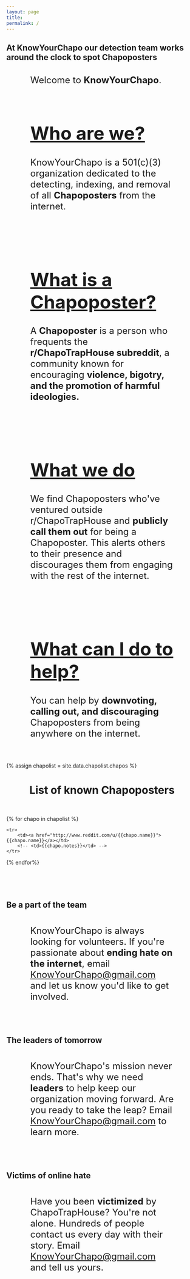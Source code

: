 ```yaml
---
layout: page
title: 
permalink: /
---
```



<table>
    <div class="featured-posts" 
    style="background-image:url({{ site.github.url }}/assets/img/StockSnap_TX6OSDXEC0.jpg">
    <h2><span>At KnowYourChapo our detection team works around the clock to spot Chapoposters</span></h2>
    </div>
</table>


<div style="width:75%;margin:0 auto;">
<font size = "5">
Welcome to <b>KnowYourChapo</b>. 
<br><br>
<h1><u>Who are we?</u></h1>
KnowYourChapo is a 501(c)(3) organization dedicated to the detecting, indexing, and removal of all <b>Chapoposters</b> from the internet. 

<br><br>
<h1><u>What is a Chapoposter?</u></h1>
A <b>Chapoposter</b> is a person who frequents the <b>r/ChapoTrapHouse subreddit</b>, a community known for encouraging <b>violence, bigotry, and the promotion of harmful ideologies.</b>

<br><br>
<h1><u>What we do</u></h1>
We find Chapoposters who've ventured outside r/ChapoTrapHouse and <b>publicly call them out</b> for being a Chapoposter. This alerts others to their presence and discourages them from engaging with the rest of the internet.

<br><br>
<h1><u>What can I do to help?</u></h1>
You can help by <b>downvoting, calling out, and discouraging</b> Chapoposters from being anywhere on the internet. 
</font>
</div>



<br><br>



{% assign chapolist = site.data.chapolist.chapos %}
<table style="width:75%; margin:0 auto;">

<center>
<h1>List of known Chapoposters</h1>
</center>
<br>

<tr>
    <!-- <td><h1>Username</h1></td> -->
    <!-- <td><h1>Notes</h1></td> -->
</tr>

{% for chapo in chapolist %}

  	<tr>
	    <td><a href="http://www.reddit.com/u/{{chapo.name}}">{{chapo.name}}</a></td>
	    <!-- <td>{{chapo.notes}}</td> -->
  	</tr>

{% endfor%}
</table>



<br><br>

<table>
    <div class="featured-posts" 
    style="background-image:url({{ site.github.url }}/assets/img/adult-african-afro-1536863.jpg">
    <h2><span>Be a part of the team</span></h2>
    </div>
</table>

<div style="width:75%;margin:0 auto;">
<font size = "5">

KnowYourChapo is always looking for volunteers. If you're passionate about <b>ending hate on the internet</b>, email KnowYourChapo@gmail.com and let us know you'd like to get involved. 

</font>
</div>



<br><br>

<table>
    <div class="featured-posts" 
    style="background-image:url({{ site.github.url }}/assets/img/5bf7f6b594014ebdf8400ead7fce-1434347.jpg">
    <h2><span>The leaders of tomorrow</span></h2>
    </div>
</table>

<div style="width:75%;margin:0 auto;">
<font size = "5">

KnowYourChapo's mission never ends. That's why we need <b>leaders</b> to help keep our organization moving forward. Are you ready to take the leap? Email KnowYourChapo@gmail.com to learn more.

</font>
</div>



<br><br>

<table>
    <div class="featured-posts" 
    style="background-image:url({{ site.github.url }}/assets/img/140312-F-MF529-001.JPG">
    <h2><span>Victims of online hate</span></h2>
    </div>
</table>

<div style="width:75%;margin:0 auto;">
<font size = "5">

Have you been <b>victimized</b> by ChapoTrapHouse? You're not alone. Hundreds of people contact us every day with their story. Email KnowYourChapo@gmail.com and tell us yours.

</font>
</div>